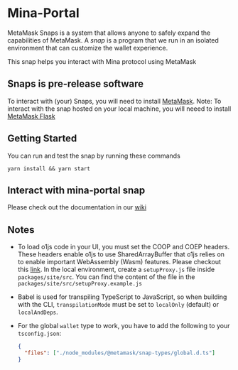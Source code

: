 # Mina-Portal
MetaMask Snaps is a system that allows anyone to safely expand the capabilities of MetaMask. A _snap_ is a program that we run in an isolated environment that can customize the wallet experience.

This snap helps you interact with Mina protocol using MetaMask

## Snaps is pre-release software
To interact with (your) Snaps, you will need to install [MetaMask](https://metamask.io/).
Note: To interact with the snap hosted on your local machine, you will neeed to install [MetaMask Flask](https://metamask.io/flask/)

## Getting Started
You can run and test the snap by running these commands
```shell
yarn install && yarn start
```

## Interact with mina-portal snap
Please check out the documentation in our [wiki](https://github.com/sotatek-dev/mina-snap/wiki/API-Documentation)

## Notes
- To load o1js code in your UI, you must set the COOP and COEP headers. These headers enable o1js to use SharedArrayBuffer that o1js relies on to enable important WebAssembly (Wasm) features. Please checkout this [link](https://docs.minaprotocol.com/zkapps/how-to-write-a-zkapp-ui#enabling-coop-and-coep-headers). In the local environment, create a `setupProxy.js` file inside `packages/site/src`. You can find the content of the file in the `packages/site/src/setupProxy.example.js`

- Babel is used for transpiling TypeScript to JavaScript, so when building with the CLI,
  `transpilationMode` must be set to `localOnly` (default) or `localAndDeps`.
- For the global `wallet` type to work, you have to add the following to your `tsconfig.json`:
  ```json
  {
    "files": ["./node_modules/@metamask/snap-types/global.d.ts"]
  }
  ```
